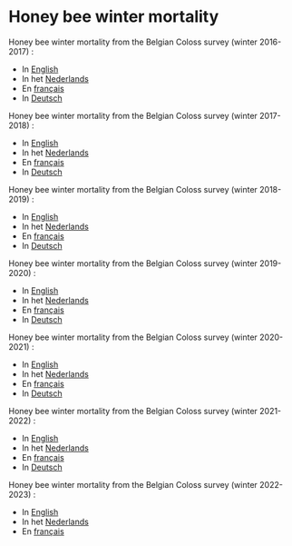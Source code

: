 
# Honey bee winter mortality

Honey bee winter mortality from the Belgian Coloss survey (winter 2016-2017) : 

* In [English](https://gillessanmartin.github.io/misc/Coloss_Be_2016_UK.html)
* In het [Nederlands](https://gillessanmartin.github.io/misc/Coloss_Be_2016_NL.html)
* En [français](https://gillessanmartin.github.io/misc/Coloss_Be_2016_FR.html)
* In [Deutsch](https://gillessanmartin.github.io/misc/Coloss_Be_2016_D.html)


Honey bee winter mortality from the Belgian Coloss survey (winter 2017-2018) : 

* In [English](https://gillessanmartin.github.io/misc/Coloss_Be_2017_UK.html)
* In het [Nederlands](https://gillessanmartin.github.io/misc/Coloss_Be_2017_NL.html)
* En [français](https://gillessanmartin.github.io/misc/Coloss_Be_2017_FR.html)
* In [Deutsch](https://gillessanmartin.github.io/misc/Coloss_Be_2017_D.html)


Honey bee winter mortality from the Belgian Coloss survey (winter 2018-2019) : 

* In [English](https://gillessanmartin.github.io/misc/Coloss_Be_2018_UK.html)
* In het [Nederlands](https://gillessanmartin.github.io/misc/Coloss_Be_2018_NL.html)
* En [français](https://gillessanmartin.github.io/misc/Coloss_Be_2018_FR.html)
* In [Deutsch](https://gillessanmartin.github.io/misc/Coloss_Be_2018_D.html)


Honey bee winter mortality from the Belgian Coloss survey (winter 2019-2020) : 

* In [English](https://gillessanmartin.github.io/misc/Coloss_Be_2019_UK.html)
* In het [Nederlands](https://gillessanmartin.github.io/misc/Coloss_Be_2019_NL.html)
* En [français](https://gillessanmartin.github.io/misc/Coloss_Be_2019_FR.html)
* In [Deutsch](https://gillessanmartin.github.io/misc/Coloss_Be_2019_D.html)


Honey bee winter mortality from the Belgian Coloss survey (winter 2020-2021) : 

* In [English](https://gillessanmartin.github.io/misc/Coloss_Be_2020_UK.html)
* In het [Nederlands](https://gillessanmartin.github.io/misc/Coloss_Be_2020_NL.html)
* En [français](https://gillessanmartin.github.io/misc/Coloss_Be_2020_FR.html)
* In [Deutsch](https://gillessanmartin.github.io/misc/Coloss_Be_2020_D.html)

Honey bee winter mortality from the Belgian Coloss survey (winter 2021-2022) : 

* In [English](https://gillessanmartin.github.io/misc/Coloss_Be_2021_UK.html)
* In het [Nederlands](https://gillessanmartin.github.io/misc/Coloss_Be_2021_NL.html)
* En [français](https://gillessanmartin.github.io/misc/Coloss_Be_2021_FR.html)
* In [Deutsch](https://gillessanmartin.github.io/misc/Coloss_Be_2021_D.html)


Honey bee winter mortality from the Belgian Coloss survey (winter 2022-2023) : 

* In [English](https://gillessanmartin.github.io/misc/COLOSS_dashboard_2022_2023_en.html)
* In het [Nederlands](https://gillessanmartin.github.io/misc/COLOSS_dashboard_2022_2023_nl.html)
* En [français](https://gillessanmartin.github.io/misc/COLOSS_dashboard_2022_2023_fr.html)

